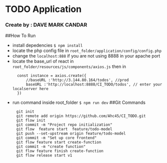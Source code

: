 # TODO Application
### Create by : DAVE MARK CANDAR

##How To Run
- install depedencies `$ npm install`
- locate the php config file in `root_folder/application/config/config.php`
-  change the  `localhost:888` if you are not using 8888 in your apache port
- locate the base_url of react in `root_folder/resources/js/components/axios.js` then in 
  ```
    const instance = axios.create({
        //baseURL :'http://3.144.80.164/todos', //prod
        baseURL :'http://localhost:8888/CI_TODO/todos', // enter your localserver here
    })
  ```
- run command inside root_folder `$ npm run dev`
##Git Commands
```
     git init
     git remote add origin https://github.com/Ahc45/CI_TODO.git
     git flow init
     git commit -m "Project repo initialization"
     git flow  feature start  feature/todo-model
     git push --set-upstream origin feature/todo-model
     git commit -m "Set up core frontend"
     git flow feature start create-function
     git commit -m "create function"
     git flow feature finish create-function
     git flow release start v1
```